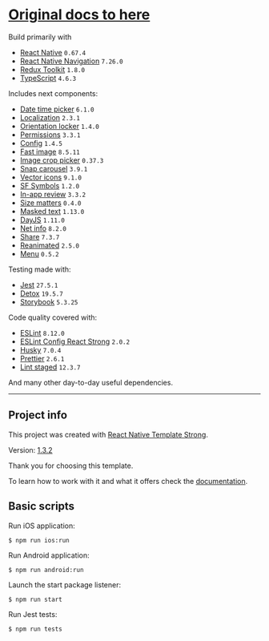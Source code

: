 # [Original docs to here](https://svbutko.github.io/react-native-template-strong/)

Build primarily with
- [React Native](https://reactnative.dev) `0.67.4`
- [React Native Navigation](https://wix.github.io/react-native-navigation/docs/before-you-start/) `7.26.0`
- [Redux Toolkit](https://redux-toolkit.js.org) `1.8.0`
- [TypeScript](https://www.typescriptlang.org) `4.6.3`

Includes next components:
- [Date time picker](https://github.com/react-native-datetimepicker/datetimepicker) `6.1.0`
- [Localization](https://github.com/stefalda/ReactNativeLocalization) `2.3.1`
- [Orientation locker](https://github.com/wonday/react-native-orientation-locker) `1.4.0`
- [Permissions](https://github.com/zoontek/react-native-permissions) `3.3.1`
- [Config](https://github.com/luggit/react-native-config) `1.4.5`
- [Fast image](https://github.com/DylanVann/react-native-fast-image) `8.5.11`
- [Image crop picker](https://github.com/ivpusic/react-native-image-crop-picker) `0.37.3`
- [Snap carousel](https://github.com/meliorence/react-native-snap-carousel) `3.9.1`
- [Vector icons](https://github.com/oblador/react-native-vector-icons) `9.1.0`
- [SF Symbols](https://github.com/birkir/react-native-sfsymbols) `1.2.0`
- [In-app review](https://github.com/MinaSamir11/react-native-in-app-review) `3.3.2`
- [Size matters](https://github.com/nirsky/react-native-size-matters) `0.4.0`
- [Masked text](https://github.com/benhurott/react-native-masked-text) `1.13.0`
- [DayJS](https://github.com/iamkun/dayjs/) `1.11.0`
- [Net info](https://github.com/react-native-netinfo/react-native-netinfo) `8.2.0`
- [Share](https://github.com/react-native-share/react-native-share) `7.3.7`
- [Reanimated](https://github.com/software-mansion/react-native-reanimated) `2.5.0`
- [Menu](https://github.com/react-native-menu/menu) `0.5.2`

Testing made with:
- [Jest](https://github.com/facebook/jest) `27.5.1`
- [Detox](https://github.com/wix/Detox) `19.5.7`
- [Storybook](https://storybook.js.org/tutorials/intro-to-storybook/react-native/en/get-started/) `5.3.25`

Code quality covered with:
- [ESLint](https://github.com/eslint/eslint) `8.12.0`
- [ESLint Config React Strong](https://github.com/svbutko/eslint-config-react-strong) `2.0.2`
- [Husky](https://github.com/typicode/husky) `7.0.4`
- [Prettier](https://github.com/prettier/prettier) `2.6.1`
- [Lint staged](https://github.com/okonet/lint-staged) `12.3.7`

And many other day-to-day useful dependencies.

------------------------------------------------------------------------------------

## Project info

This project was created with [React Native Template Strong](https://svbutko.github.io/react-native-template-strong/).

Version: [1.3.2](https://github.com/svbutko/react-native-template-strong/releases/tag/v1.3.2)

Thank you for choosing this template.

To learn how to work with it and what it offers check the [documentation](https://svbutko.github.io/react-native-template-strong/docs/getting-started).

## Basic scripts

Run iOS application:
```shell
$ npm run ios:run
```

Run Android application:
```shell
$ npm run android:run
```

Launch the start package listener:
```shell
$ npm run start
```

Run Jest tests:
```shell
$ npm run tests
```
